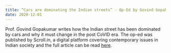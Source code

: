 ```yaml
---
title: “Cars are dominating the Indian streets” - Op-Ed by Govind Gopakumar
date: 2020-12-01
---
```

Prof. Govind Gopakumar writes how the Indian street has been dominated by cars and why it must change in the post CoVID era. The op-ed was published by Scroll.in, a digital platform covering contemporary issues in Indian society and the full article can be read <a href="https://scroll.in/article/977767/cars-are-dominating-the-indian-streets-and-this-needs-to-change-in-the-post-covid-world" target="_blank">here</a>.

<!--more-->